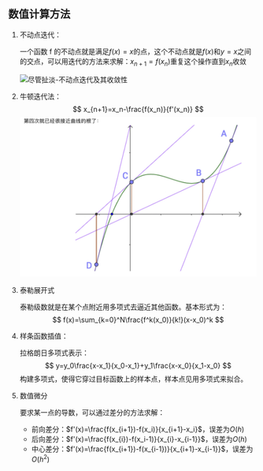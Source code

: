 ## 数值计算方法

1. 不动点迭代：

   一个函数 f 的不动点就是满足$f(x)=x$的点，这个不动点就是$f(x)$和$y=x$之间的交点，可以用迭代的方法来求解：$x_{n+1}=f(x_n)$重复这个操作直到$x_n$收敛

   ![尽管扯淡-不动点迭代及其收敛性](https://jameszhan.github.io/assets/images/fixed_point_02.png)

2. 牛顿迭代法：
   $$
   x_{n+1}=x_n-\frac{f(x_n)}{f'(x_n)}
   $$
   <img src="assets/数值计算方法/IMG_23DA5A4B6079-1.jpeg" alt="IMG_23DA5A4B6079-1" style="zoom:47%;" />

3. 泰勒展开式

   泰勒级数就是在某个点附近用多项式去逼近其他函数。基本形式为：
   $$
   f(x)=\sum_{k=0}^N\frac{f^k(x_0)}{k!}(x-x_0)^k
   $$

4. 样条函数插值：

   拉格朗日多项式表示：
   $$
   y=y_0\frac{x-x_1}{x_0-x_1}+y_1\frac{x-x_0}{x_1-x_0}
   $$
   构建多项式，使得它穿过目标函数上的样本点，样本点见用多项式来拟合。

5. 数值微分

   要求某一点的导数，可以通过差分的方法求解：

   - 前向差分：$f'(x)=\frac{f(x_{i+1})-f(x_i)}{x_{i+1}-x_i}$，误差为$O(h)$
   - 后向差分：$f'(x)=\frac{f(x_{i})-f(x_i-1)}{x_{i}-x_{i-1}}$，误差为$O(h)$
   - 中心差分：$f'(x)=\frac{f(x_{i+1})-f(x_{i-1})}{x_{i+1}-x_{i-1}}$，误差为$O(h^2)$

   